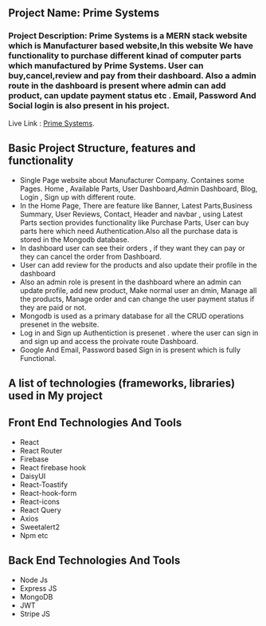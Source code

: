 ## Project Name: Prime Systems

### Project Description: Prime Systems is a MERN stack website which is Manufacturer based website,In this website We have functionality to purchase different kinad of computer parts which manufactured by Prime Systems. User can buy,cancel,review and pay from their dashboard. Also a admin route in the dashboard is present where admin can add product, can update payment status etc . Email, Password And Social login is also present in his project.

Live Link : [Prime Systems](https://hi-tech-f766c.web.app/).

## Basic Project Structure, features and functionality

- Single Page website about Manufacturer Company. Containes some Pages. Home , Available Parts, User Dashboard,Admin Dashboard, Blog, Login , Sign up with different route.
- In the Home Page, There are feature like Banner, Latest Parts,Business Summary, User Reviews, Contact, Header and navbar , using Latest Parts section provides functionality like Purchase Parts, User can buy parts here which need Authentication.Also all the purchase data is stored in the Mongodb database.
- In dashboard user can see their orders , if they want they can pay or they can cancel the order from Dashboard.
- User can add review for the products and also update their profile in the dashboard
- Also an admin role is present in the dashboard where an admin can update profile, add new product, Make normal user an dmin, Manage all the products, Manage order and can change the user payment status if they are paid or not.
- Mongodb is used as a primary database for all the CRUD operations presenet in the website.
- Log in and Sign up Authentiction is presenet . where the user can sign in and sign up and access the proivate route Dashboard.
- Google And Email, Password based Sign in is present which is fully Functional.

## A list of technologies (frameworks, libraries) used in My project

## Front End Technologies And Tools

- React
- React Router
- Firebase
- React firebase hook
- DaisyUI
- React-Toastify
- React-hook-form
- React-icons
- React Query
- Axios
- Sweetalert2
- Npm etc

## Back End Technologies And Tools

- Node Js
- Express JS
- MongoDB
- JWT
- Stripe JS
